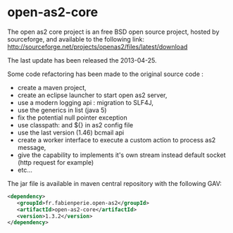 # open-as2-core
The open as2 core project is an free BSD open source project, hosted by sourceforge, and available to the following link: http://sourceforge.net/projects/openas2/files/latest/download

The last update has been released the 2013-04-25.

Some code refactoring has been made to the original source code :
 - create a maven project,
 - create an eclipse launcher to start open as2 server,
 - use a modern logging api : migration to SLF4J,
 - use the generics in list (java 5)
 - fix the potential null pointer exception
 - use classpath: and ${} in as2 config file
 - use the last version (1.46) bcmail api
 - create a worker interface to execute a custom action to process as2 message,
 - give the capability to implements it's own stream instead default socket (http request for example)
 - etc...
 
The jar file is available in maven central repository with the following GAV:

```xml
<dependency>
   <groupId>fr.fabienperie.open-as2</groupId>
   <artifactId>open-as2-core</artifactId>
   <version>1.3.2</version>
</dependency>
```
